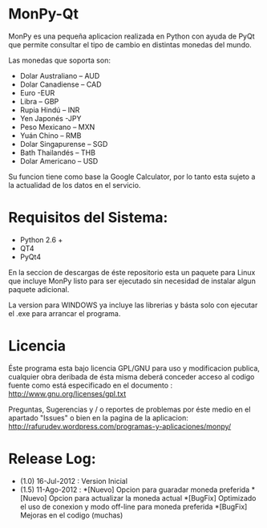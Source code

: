 MonPy-Qt
========

MonPy es una pequeña aplicacion realizada en Python con ayuda de PyQt que permite consultar el tipo de cambio en
distintas monedas del mundo.

Las monedas que soporta son:

+ Dolar Australiano – AUD
+ Dolar Canadiense – CAD
+ Euro -EUR
+ Libra – GBP
+ Rupia Hindú – INR
+ Yen Japonés -JPY
+ Peso Mexicano – MXN
+ Yuán Chino – RMB
+ Dolar Singapurense – SGD
+ Bath Thailandés – THB
+ Dolar Americano – USD 

Su funcion tiene como base la Google Calculator, por lo tanto esta sujeto a la actualidad de los datos en el servicio.

Requisitos del Sistema:
=======================

+ Python 2.6 +
+ QT4
+ PyQt4

En la seccion de descargas de éste repositorio esta un paquete para Linux que incluye MonPy listo para ser ejecutado sin
necesidad de instalar algun paquete adicional.

La version para WINDOWS ya incluye las librerias y básta solo con ejecutar el .exe para arrancar el programa.


Licencia
========

Éste programa esta bajo licencia GPL/GNU para uso y modificacion publica, cualquier obra deribada de ésta misma deberá
conceder acceso al codigo fuente como está especificado en el documento : http://www.gnu.org/licenses/gpl.txt

Preguntas, Sugerencias y / o reportes de problemas por éste medio en el apartado "Issues" o bien en la pagina de la 
aplicacion:
http://rafurudev.wordpress.com/programas-y-aplicaciones/monpy/


Release Log:
============

+ (1.0) 16-Jul-2012 : Version Inicial
+ (1.5)	11-Ago-2012 : 
	*[Nuevo] Opcion para guaradar moneda preferida
	*[Nuevo] Opcion para actualizar la moneda actual
	*[BugFix]	Optimizado el uso de conexion y modo off-line para moneda preferida
	*[BugFix]	Mejoras en el codigo (muchas)